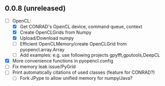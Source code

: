 
## 0.0.8 (unreleased)
* [ ]  OpenCL:
	* [x]  Get CONRAD's OpenCL device, command queue, context
	* [x]  Create OpenCLGrids from Numpy
 	* [x]  Upload/Download numpy
	* [ ]  Efficient OpenCLMemory/create OpenCLGrid from pyopencl.array.Array
	* [ ]  Add examples: 
		e.g. use following projects gpyfft,gputools,DeepCL 
* [x]  More convenience functions in pyopencl.config
* [ ]  Fix memory leak issue/PyGrid
* [ ]  Print automatically citations of used classes (feature for CONRAD?)
	* [ ]  Fork JPype to allow unified memory for numpy/Java?
